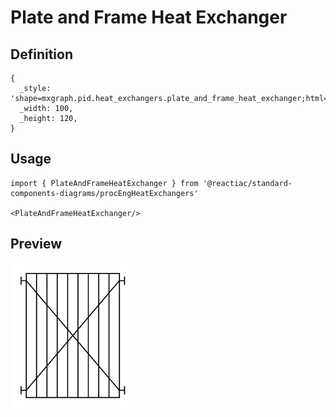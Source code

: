 # Plate and Frame Heat Exchanger

## Definition

```
{
  _style: 'shape=mxgraph.pid.heat_exchangers.plate_and_frame_heat_exchanger;html=1;pointerEvents=1;align=center;verticalLabelPosition=bottom;verticalAlign=top;dashed=0;',
  _width: 100,
  _height: 120,
}
```

## Usage

```
import { PlateAndFrameHeatExchanger } from '@reactiac/standard-components-diagrams/procEngHeatExchangers'

<PlateAndFrameHeatExchanger/>
```

## Preview

<img src="./plate-and-frame-heat-exchanger.png" width="200"/>
